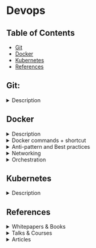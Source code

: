 # Devops

## Table of Contents
- [Git](#git)
- [Docker](#docker)
- [Kubernetes](#kubernetes)
- [References](#references)

## Git:

<details>
<summary>Description</summary>

- For more details:
    - [Oh Shit, Git!?!](https://ohshitgit.com/)

</details>

## Docker

<details>
<summary>Description</summary>

- Docker is an engine that runs containers.
- A container is a sealed, self-contained unit of software that have everything needed to run a service.
    - It uses **namespacing** and **Control Groups** to isolate resources per process (or group of processes).
    - **Namespacing** is a hard disk segmentation that allows to isolate resources per process (or group of processes). For example, we can namespace a process:
        - to restrict the area of a hard drive that is available or 
        - to restrict the network devices that are available or 
        - to restrict the ability to talk to other processes or the ability to see other processes
    - **A Control Group** is used to limit the amount of resources that a particular process can use. For example, we can use a control group:
        - to limit the amount of memory that a process can use
        - to limit the amount of cpu, the amount of hard drive I/O and the amount of network bandwidth as well
- Containers make deployment easy:
    - Deploying is as simple as running a new container, routing users to the new one, and trashing the old one. 
    - It can even be automated by **orchestration** tools.
- A **Docker image** 
    - It contains everything it needs to run, independent of the Linux server on which it lives: a copy of the OS, a database, code, configuration files, dependencies, etc.
    - It can be packaged and shared with other Docker admin
    - It is a File-System snapshot + a Startup command
- A **Dangling image**
    - It's layers that have no relationship to any tagged images. 
    - It no longer serves a purpose and consumes disk space.
- **Docker Hub**:
- Docker Flow: image --> Running Container --> Stopped container --> new image
- Requirements:
    - Docker needs a Linux server
    - In the same server, 2 different containers could run two different OS
    - E.g., A server is running two containers, the 1st. one can be based on RedHat Linux and he 2nd. one can run any operating system.
- Shortcuts:
    - Exit:
    - 
- For more details:

</details>

<details>
<summary>Docker commands + shortcut</summary>

- docker run:
    - docker create + docker start
    - The Container has a main process
    - The container stops when the main process stops
    - The container is not done until the main process exits, even if the the container has other processes
    - The container has a name. 
    - Docker will make a name up if it isnot included in the command
    - Exit: `CTL d` or `exit`
    - Resource Constraints:
        - Memory limits: docker run --memory maximum-allowed-memory {image-name} {command}
    - If a command is included, it will be then override the docker image startup command
- docker attach:
    - Detach and keep a docker running: `ctl+p ctl+q`
- docker exec:
    - Starts another process in an existing container
    - Great for debugging and DB administration
    - Can't add ports, volumes, etc.
- docker logs:
    - To look at container Output
    - Good particularly when a container stopped
    - Logs are available as long as their container is also available
    - Don't let the output get too large: it could slow down Docker to the point where our whole system becomes unresponsive
- docker stop:
    - It issues a `SIGTERM` signal and is sent to the primary process inside the container
    - It gives 10 seconds to the container's main process to shutdown properly: E.g. close any open connection (db), save open files, etc
    - After 10 seconds, if the container is not stopped, it automatically falls back to issue a `docker kill` command
- docker kill
    - It issues a `SIGKILL` signal and is sent to the primary process inside the container
    - It stops **immediately** the container without any additional time/work prior to the shutdown
- docker rm

</details>

<details>
<summary>Anti-pattern and Best practices</summary>

- Don't let our containers fetch dependencies when they start:
    - Dependencies may be unavailable when container starts.
    - Include all dependencies in the container image.
    - E.g. An docker image requires node.js libraries but it doesn't include them:
        - When a container is created from this image, it fetches all node.js libraries that it needs
        - Some day, a library could be removed from node.js repo, all our containers just stops
- Don't leave important things in unnamed stopped containers:
    - You may remove them when you need to clean up stopped containers
- Don't use `docker kill` to stop a container:
    - Use `docker stop` instead

</details>

<details>
<summary>Networking</summary>

- Programs in containers are isolated from the internet by default
- We can group our containers into private networks
- We explicitly choose who can connect to whom
- Dockers let Expose/Publish ports:
    - It makes the port accessible from outside the machine on which the docker is beeing hosted
    - It let connections in
    - It let private networks to connect between containers
    - To do it we need to specify: 
        - The **internal port** our program is listening on
        - The **external port** our container should be listening on the outside
        - The protocole to use
    - Expose ports Dynamically:
        - The port inside the container is fixed
        - The port on the host is chosen from the unused ports
        - This allows many containers running programs with fixed ports
        - This often is used with a service discovery program like Kubernetees

</details>

<details>
<summary>Orchestration</summary>

</details>

## Kubernetes

<details>
<summary>Description</summary>

- For more details:

</details>

## References

<details>
<summary>Whitepapers & Books</summary>

</details>

<details>
<summary>Talks & Courses</summary>

</details>

<details>
<summary>Articles</summary>

- [Oh Shit, Git!?!](https://ohshitgit.com/)

</details>
